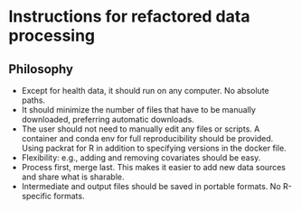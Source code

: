 # Instructions for refactored data processing

## Philosophy

* Except for health data, it should run on any computer. No absolute paths.
* It should minimize the number of files that have to be manually downloaded, preferring automatic downloads.
* The user should not need to manually edit any files or scripts.
A container and conda env for full reproducibility should be provided. Using packrat for R in addition to specifying versions in the docker file.
* Flexibility: e.g., adding and removing covariates should be easy.
* Process first, merge last. This makes it easier to add new data sources and share what is sharable.
* Intermediate and output files should be saved in portable formats. No R-specific formats.



